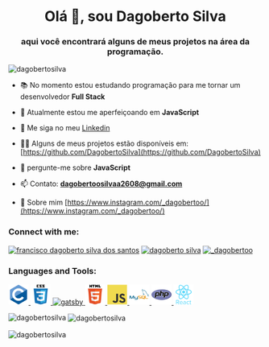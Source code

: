 <h1 align="center">Olá 👋, sou Dagoberto Silva</h1>
<h3 align="center">aqui você encontrará alguns de meus projetos na área da programação.</h3>

<p align="left"> <img src="https://komarev.com/ghpvc/?username=dagobertosilva&label=Profile%20views&color=0e75b6&style=flat" alt="dagobertosilva" /> </p>

- 📚 No momento estou estudando programação para me tornar um desenvolvedor **Full Stack**

- 🌱 Atualmente estou me aperfeiçoando em **JavaScript**

- 🤝 Me siga no meu [Linkedin](https://www.linkedin.com/in/francisco-dagoberto-silva-dos-santos-367401224/)

- 👨‍💻 Alguns de meus projetos estão disponíveis em: [https://github.com/DagobertoSilva](https://github.com/DagobertoSilva)

- 💬 pergunte-me sobre **JavaScript**

- 📫 Contato: **dagobertoosilvaa2608@gmail.com**

- 📄 Sobre mim [https://www.instagram.com/_dagobertoo/](https://www.instagram.com/_dagobertoo/)

<h3 align="left">Connect with me:</h3>
<p align="left">
<a href="https://linkedin.com/in/francisco dagoberto silva dos santos" target="blank"><img align="center" src="https://raw.githubusercontent.com/rahuldkjain/github-profile-readme-generator/master/src/images/icons/Social/linked-in-alt.svg" alt="francisco dagoberto silva dos santos" height="30" width="40" /></a>
<a href="https://fb.com/dagoberto silva" target="blank"><img align="center" src="https://raw.githubusercontent.com/rahuldkjain/github-profile-readme-generator/master/src/images/icons/Social/facebook.svg" alt="dagoberto silva" height="30" width="40" /></a>
<a href="https://instagram.com/_dagobertoo" target="blank"><img align="center" src="https://raw.githubusercontent.com/rahuldkjain/github-profile-readme-generator/master/src/images/icons/Social/instagram.svg" alt="_dagobertoo" height="30" width="40" /></a>
</p>

<h3 align="left">Languages and Tools:</h3>
<p align="left"> <a href="https://www.cprogramming.com/" target="_blank" rel="noreferrer"> <img src="https://raw.githubusercontent.com/devicons/devicon/master/icons/c/c-original.svg" alt="c" width="40" height="40"/> </a> <a href="https://www.w3schools.com/css/" target="_blank" rel="noreferrer"> <img src="https://raw.githubusercontent.com/devicons/devicon/master/icons/css3/css3-original-wordmark.svg" alt="css3" width="40" height="40"/> </a> <a href="https://www.gatsbyjs.com/" target="_blank" rel="noreferrer"> <img src="https://www.vectorlogo.zone/logos/gatsbyjs/gatsbyjs-icon.svg" alt="gatsby" width="40" height="40"/> </a> <a href="https://www.w3.org/html/" target="_blank" rel="noreferrer"> <img src="https://raw.githubusercontent.com/devicons/devicon/master/icons/html5/html5-original-wordmark.svg" alt="html5" width="40" height="40"/> </a> <a href="https://developer.mozilla.org/en-US/docs/Web/JavaScript" target="_blank" rel="noreferrer"> <img src="https://raw.githubusercontent.com/devicons/devicon/master/icons/javascript/javascript-original.svg" alt="javascript" width="40" height="40"/> </a> <a href="https://www.mysql.com/" target="_blank" rel="noreferrer"> <img src="https://raw.githubusercontent.com/devicons/devicon/master/icons/mysql/mysql-original-wordmark.svg" alt="mysql" width="40" height="40"/> </a> <a href="https://www.php.net" target="_blank" rel="noreferrer"> <img src="https://raw.githubusercontent.com/devicons/devicon/master/icons/php/php-original.svg" alt="php" width="40" height="40"/> </a> <a href="https://reactjs.org/" target="_blank" rel="noreferrer"> <img src="https://raw.githubusercontent.com/devicons/devicon/master/icons/react/react-original-wordmark.svg" alt="react" width="40" height="40"/> </a> </p>

<p><img align="left" src="https://github-readme-stats.vercel.app/api/top-langs?username=dagobertosilva&show_icons=true&theme=dark&locale=en&layout=compact" alt="dagobertosilva" /></p>

<p>&nbsp;<img align="center" src="https://github-readme-stats.vercel.app/api?username=dagobertosilva&show_icons=true&theme=dark&locale=en" alt="dagobertosilva" /></p>

<p><img align="center" src="https://github-readme-streak-stats.herokuapp.com/?user=dagobertosilva&theme=dark" alt="dagobertosilva" /></p>
